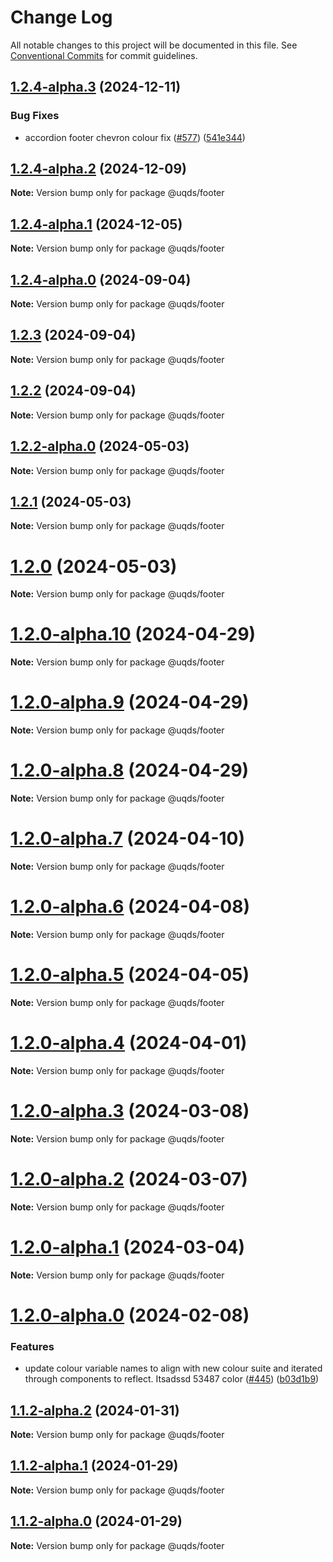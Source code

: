 # Change Log

All notable changes to this project will be documented in this file.
See [Conventional Commits](https://conventionalcommits.org) for commit guidelines.

## [1.2.4-alpha.3](https://github.com/uq-its-ss/design-system/compare/@uqds/footer@1.2.4-alpha.2...@uqds/footer@1.2.4-alpha.3) (2024-12-11)

### Bug Fixes

- accordion footer chevron colour fix ([#577](https://github.com/uq-its-ss/design-system/issues/577)) ([541e344](https://github.com/uq-its-ss/design-system/commit/541e344c46977c0aeb5408ccab0ae15d960b854d))

## [1.2.4-alpha.2](https://github.com/uq-its-ss/design-system/compare/@uqds/footer@1.2.4-alpha.1...@uqds/footer@1.2.4-alpha.2) (2024-12-09)

**Note:** Version bump only for package @uqds/footer

## [1.2.4-alpha.1](https://github.com/uq-its-ss/design-system/compare/@uqds/footer@1.2.4-alpha.0...@uqds/footer@1.2.4-alpha.1) (2024-12-05)

**Note:** Version bump only for package @uqds/footer

## [1.2.4-alpha.0](https://github.com/uq-its-ss/design-system/compare/@uqds/footer@1.2.3...@uqds/footer@1.2.4-alpha.0) (2024-09-04)

**Note:** Version bump only for package @uqds/footer

## [1.2.3](https://github.com/uq-its-ss/design-system/compare/@uqds/footer@1.2.2-alpha.0...@uqds/footer@1.2.3) (2024-09-04)

**Note:** Version bump only for package @uqds/footer

## [1.2.2](https://github.com/uq-its-ss/design-system/compare/@uqds/footer@1.2.2-alpha.0...@uqds/footer@1.2.2) (2024-09-04)

**Note:** Version bump only for package @uqds/footer

## [1.2.2-alpha.0](https://github.com/uq-its-ss/design-system/compare/@uqds/footer@1.2.0-alpha.10...@uqds/footer@1.2.2-alpha.0) (2024-05-03)

**Note:** Version bump only for package @uqds/footer

## [1.2.1](https://github.com/uq-its-ss/design-system/compare/@uqds/footer@1.2.0-alpha.10...@uqds/footer@1.2.1) (2024-05-03)

**Note:** Version bump only for package @uqds/footer

# [1.2.0](https://github.com/uq-its-ss/design-system/compare/@uqds/footer@1.2.0-alpha.10...@uqds/footer@1.2.0) (2024-05-03)

**Note:** Version bump only for package @uqds/footer

# [1.2.0-alpha.10](https://github.com/uq-its-ss/design-system/compare/@uqds/footer@1.2.0-alpha.9...@uqds/footer@1.2.0-alpha.10) (2024-04-29)

**Note:** Version bump only for package @uqds/footer

# [1.2.0-alpha.9](https://github.com/uq-its-ss/design-system/compare/@uqds/footer@1.2.0-alpha.8...@uqds/footer@1.2.0-alpha.9) (2024-04-29)

**Note:** Version bump only for package @uqds/footer

# [1.2.0-alpha.8](https://github.com/uq-its-ss/design-system/compare/@uqds/footer@1.2.0-alpha.7...@uqds/footer@1.2.0-alpha.8) (2024-04-29)

**Note:** Version bump only for package @uqds/footer

# [1.2.0-alpha.7](https://github.com/uq-its-ss/design-system/compare/@uqds/footer@1.2.0-alpha.6...@uqds/footer@1.2.0-alpha.7) (2024-04-10)

**Note:** Version bump only for package @uqds/footer

# [1.2.0-alpha.6](https://github.com/uq-its-ss/design-system/compare/@uqds/footer@1.2.0-alpha.5...@uqds/footer@1.2.0-alpha.6) (2024-04-08)

**Note:** Version bump only for package @uqds/footer

# [1.2.0-alpha.5](https://github.com/uq-its-ss/design-system/compare/@uqds/footer@1.2.0-alpha.4...@uqds/footer@1.2.0-alpha.5) (2024-04-05)

**Note:** Version bump only for package @uqds/footer

# [1.2.0-alpha.4](https://github.com/uq-its-ss/design-system/compare/@uqds/footer@1.2.0-alpha.3...@uqds/footer@1.2.0-alpha.4) (2024-04-01)

**Note:** Version bump only for package @uqds/footer

# [1.2.0-alpha.3](https://github.com/uq-its-ss/design-system/compare/@uqds/footer@1.2.0-alpha.2...@uqds/footer@1.2.0-alpha.3) (2024-03-08)

**Note:** Version bump only for package @uqds/footer

# [1.2.0-alpha.2](https://github.com/uq-its-ss/design-system/compare/@uqds/footer@1.2.0-alpha.1...@uqds/footer@1.2.0-alpha.2) (2024-03-07)

**Note:** Version bump only for package @uqds/footer

# [1.2.0-alpha.1](https://github.com/uq-its-ss/design-system/compare/@uqds/footer@1.2.0-alpha.0...@uqds/footer@1.2.0-alpha.1) (2024-03-04)

**Note:** Version bump only for package @uqds/footer

# [1.2.0-alpha.0](https://github.com/uq-its-ss/design-system/compare/@uqds/footer@1.1.2-alpha.2...@uqds/footer@1.2.0-alpha.0) (2024-02-08)

### Features

- update colour variable names to align with new colour suite and iterated through components to reflect. Itsadssd 53487 color ([#445](https://github.com/uq-its-ss/design-system/issues/445)) ([b03d1b9](https://github.com/uq-its-ss/design-system/commit/b03d1b9a7944f4552750706b276405b0988abf90))

## [1.1.2-alpha.2](https://github.com/uq-its-ss/design-system/compare/@uqds/footer@1.1.2-alpha.1...@uqds/footer@1.1.2-alpha.2) (2024-01-31)

**Note:** Version bump only for package @uqds/footer

## [1.1.2-alpha.1](https://github.com/uq-its-ss/design-system/compare/@uqds/footer@1.1.2-alpha.0...@uqds/footer@1.1.2-alpha.1) (2024-01-29)

**Note:** Version bump only for package @uqds/footer

## [1.1.2-alpha.0](https://github.com/uq-its-ss/design-system/compare/@uqds/footer@1.1.1...@uqds/footer@1.1.2-alpha.0) (2024-01-29)

**Note:** Version bump only for package @uqds/footer
